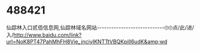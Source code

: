 # 488421
仙踪林入口贰佰信息网,仙踪林域名网站----------------------------🙄🙄点/此/进/入/http://www.baidu.com/link?url=NoK8PT47PahMhFH8Vie_jnciyIKNTTtVBQKpill6udK&amp;wd
